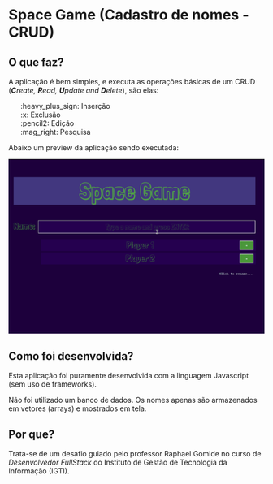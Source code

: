 # Space Game (Cadastro de nomes - CRUD)

## O que faz?

A aplicação é bem simples, e executa as operações básicas de um CRUD (<i><strong>C</strong>reate, <strong>R</strong>ead, <strong>U</strong>pdate and <strong>D</strong>elete</i>), são elas:

<ul style="list-style: none;">
    <li>:heavy_plus_sign: Inserção</li>
    <li>:x: Exclusão</li>
    <li>:pencil2: Edição</li>
    <li>:mag_right: Pesquisa</li>
</ul>

Abaixo um preview da aplicação sendo executada:

![CRUD_App](./img/crud2.gif)

## Como foi desenvolvida?

Esta aplicação foi puramente desenvolvida com a linguagem Javascript (sem uso de frameworks).

Não foi utilizado um banco de dados. Os nomes apenas são armazenados em vetores (arrays) e mostrados em tela.

## Por que?

Trata-se de um desafio guiado pelo professor Raphael Gomide no curso de _Desenvolvedor FullStack_ do Instituto de Gestão de Tecnologia da Informação (IGTI).
